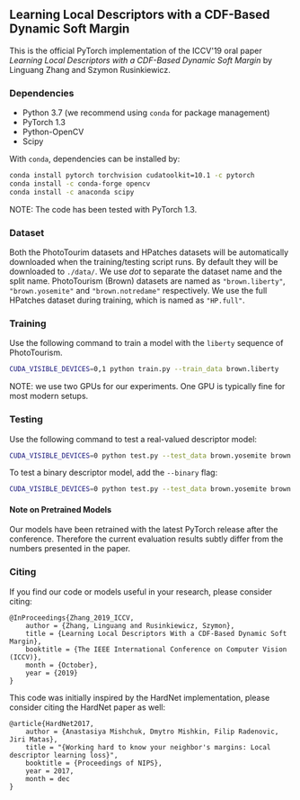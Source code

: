 ## Learning Local Descriptors with a CDF-Based Dynamic Soft Margin

This is the official PyTorch implementation of the ICCV'19 oral paper *Learning Local Descriptors with a CDF-Based Dynamic Soft Margin* by Linguang Zhang and Szymon Rusinkiewicz.

### Dependencies
- Python 3.7 (we recommend using `conda` for package management)
- PyTorch 1.3
- Python-OpenCV
- Scipy

With `conda`, dependencies can be installed by:
```sh 
conda install pytorch torchvision cudatoolkit=10.1 -c pytorch
conda install -c conda-forge opencv
conda install -c anaconda scipy
```
NOTE: The code has been tested with PyTorch 1.3.

### Dataset
Both the PhotoTourim datasets and HPatches datasets will be automatically downloaded when the training/testing script runs. By default they will be downloaded to `./data/`. We use *dot* to separate the dataset name and the split name. PhotoTourism (Brown) datasets are named as `"brown.liberty"`, `"brown.yosemite"` and `"brown.notredame"` respectively. We use the full HPatches dataset during training, which is named as `"HP.full"`.

### Training
Use the following command to train a model with the `liberty` sequence of PhotoTourism.
```sh
CUDA_VISIBLE_DEVICES=0,1 python train.py --train_data brown.liberty
```
NOTE: we use two GPUs for our experiments. One GPU is typically fine for most modern setups.


### Testing
Use the following command to test a real-valued descriptor model:
```sh
CUDA_VISIBLE_DEVICES=0 python test.py --test_data brown.yosemite brown.notredame --model_dir pretrained/liberty_float
```
To test a binary descriptor model, add the `--binary` flag:
```sh
CUDA_VISIBLE_DEVICES=0 python test.py --test_data brown.yosemite brown.notredame --model_dir pretrained/liberty_binary --binary
```

#### Note on Pretrained Models
Our models have been retrained with the latest PyTorch release after the conference. Therefore the current evaluation results subtly differ from the numbers presented in the paper.

### Citing
If you find our code or models useful in your research, please consider citing:
```
@InProceedings{Zhang_2019_ICCV,
    author = {Zhang, Linguang and Rusinkiewicz, Szymon},
    title = {Learning Local Descriptors With a CDF-Based Dynamic Soft Margin},
    booktitle = {The IEEE International Conference on Computer Vision (ICCV)},
    month = {October},
    year = {2019}
}
```

This code was initially inspired by the HardNet implementation, please consider citing the HardNet paper as well:
```
@article{HardNet2017,
    author = {Anastasiya Mishchuk, Dmytro Mishkin, Filip Radenovic, Jiri Matas},
    title = "{Working hard to know your neighbor's margins: Local descriptor learning loss}",
    booktitle = {Proceedings of NIPS},
    year = 2017,
    month = dec
}
```